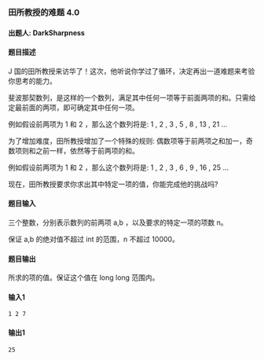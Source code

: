### 田所教授的难题 4.0

#### 出题人: DarkSharpness

#### 题目描述

J 国的田所教授来访华了！这次，他听说你学过了循环，决定再出一道难题来考验你思考的能力。

斐波那契数列，是这样的一个数列，满足其中任何一项等于前面两项的和。只需给定最前面的两项，即可确定其中任何一项。

例如假设前两项为 1 和 2 ，那么这个数列将是: 1 , 2 , 3 , 5 , 8 , 13 , 21 ...

为了增加难度，田所教授增加了一个特殊的规则: 偶数项等于前两项之和加一，奇数项则和之前一样，依然等于前两项的和。

例如假设前两项为 1 和 2 ，那么这个数列将是: 1 , 2 , 3 , 6 , 9 , 16 , 25 ...

现在，田所教授要求你求出其中特定一项的值，你能完成他的挑战吗?

#### 题目输入

三个整数，分别表示数列的前两项 a,b ，以及要求的特定一项的项数 n。

保证 a,b 的绝对值不超过 int 的范围，n 不超过 10000。

#### 题目输出

所求的项的值。保证这个值在 long long 范围内。

#### 输入1

```
1 2 7
```

#### 输出1

```
25
```
